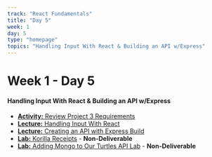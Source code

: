 ```yaml
---
track: "React Fundamentals"
title: "Day 5"
week: 1
day: 5
type: "homepage"
topics: "Handling Input With React & Building an API w/Express"
---
```



# Week 1 - Day 5

#### Handling Input With React & Building an API w/Express

- [**Activity:** Review Project 3 Requirements](/unit-projects/unit-three-project-requirements)
- [**Lecture:** Handling Input With React](/react-fundamentals/week-1/day-5/lecture-materials/handling-input-in-react/)
- [**Lecture:** Creating an API with Express Build](/react-fundamentals/week-1/day-5/lecture-materials/creating-an-api-with-express)
- [**Lab:** Korilla Receipts](/react-fundamentals/week-1/day-5/labs/korilla-receipts/) - **Non-Deliverable**
- [**Lab:** Adding Mongo to Our Turtles API Lab](/react-fundamentals/week-1/day-5/labs/adding-mongo-to-our-api) - **Non-Deliverable**
